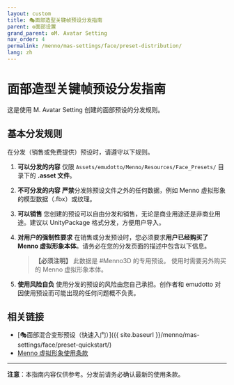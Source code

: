 ```yaml
---
layout: custom
title: 🎭面部造型关键帧预设分发指南
parent: ⚙️面部设置
grand_parent: ⚙️M. Avatar Setting
nav_order: 4
permalink: /menno/mas-settings/face/preset-distribution/
lang: zh
---
```


# 面部造型关键帧预设分发指南

这是使用 M. Avatar Setting 创建的面部预设的分发规则。

## 基本分发规则

在分发（销售或免费提供）预设时，请遵守以下规则。

1.  **可以分发的内容**
    仅限 `Assets/emudotto/Menno/Resources/Face_Presets/` 目录下的 **.asset 文件**。

2.  **不可分发的内容**
    **严禁**分发除预设文件之外的任何数据，例如 Menno 虚拟形象的模型数据（.fbx）或纹理。

3.  **可以销售**
    您创建的预设可以自由分发和销售，无论是商业用途还是非商业用途。建议以 UnityPackage 格式分发，方便用户导入。

4.  **对用户的强制性要求**
    在销售或分发预设时，您必须要求**用户已经购买了 Menno 虚拟形象本体**。请务必在您的分发页面的描述中包含以下信息。

    > **【必须注明】**
    > 此数据是 #Menno3D 的专用预设。
    > 使用时需要另外购买的 Menno 虚拟形象本体。

5.  **使用风险自负**
    使用分发的预设的风险由您自己承担。创作者和 emudotto 对因使用预设而可能出现的任何问题概不负责。


## 相关链接

- [🎭面部混合变形预设（快速入门）]({{ site.baseurl }}/menno/mas-settings/face/preset-quickstart/)
- [Menno 虚拟形象使用条款](https://drive.google.com/file/d/1K8AcjlYHFfJ4cFcJvBvvwei79qwlbqFx/view)

---

**注意**：本指南内容仅供参考。分发前请务必确认最新的使用条款。 